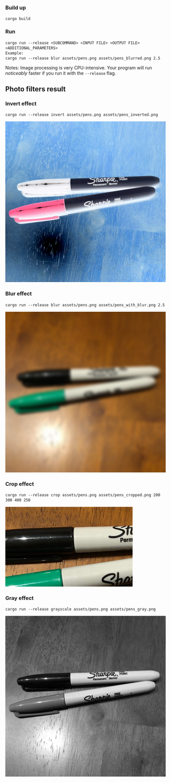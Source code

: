 ### Build up
```
cargo build
```
### Run
```
cargo run --release <SUBCOMMAND> <INPUT FILE> <OUTPUT FILE> <ADDITIONAL_PARAMETERS>
Example:
cargo run --release blur assets/pens.png assets/pens_blurred.png 2.5
```
Notes: Image processing is very CPU-intensive.  Your program will run *noticeably* faster if you run it with the `--release` flag.
<br/>

## Photo filters result

### Invert effect
```
cargo run --release invert assets/pens.png assets/pens_inverted.png
```
![Blur](docs_content/pens_inverted.png "a title")

### Blur effect
```
cargo run --release blur assets/pens.png assets/pens_with_blur.png 2.5
```
![Blur](docs_content/pens_blurred.png "a title")

### Crop effect
```
cargo run --release crop assets/pens.png assets/pens_cropped.png 200 300 400 250
```
![Blur](docs_content/pens_cropped.png "a title")

### Gray effect
```
cargo run --release grayscale assets/pens.png assets/pens_gray.png
```
![Blur](docs_content/pens_gray.png "a title")